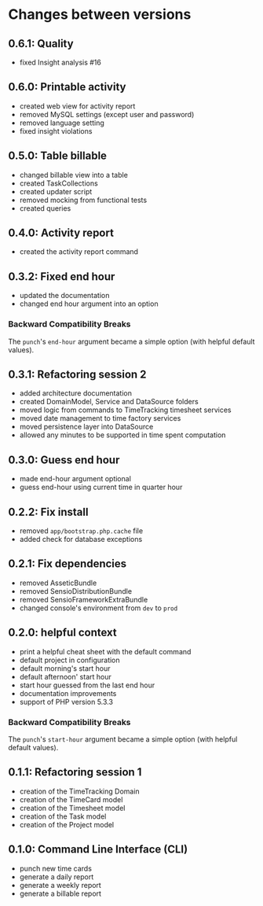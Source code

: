 # Changes between versions

## 0.6.1: Quality

* fixed Insight analysis #16

## 0.6.0: Printable activity

* created web view for activity report
* removed MySQL settings (except user and password)
* removed language setting
* fixed insight violations

## 0.5.0: Table billable

* changed billable view into a table
* created TaskCollections
* created updater script
* removed mocking from functional tests
* created queries

## 0.4.0: Activity report

* created the activity report command

## 0.3.2: Fixed end hour

* updated the documentation
* changed end hour argument into an option

### Backward Compatibility Breaks

The `punch`'s `end-hour` argument became a simple option (with helpful default
values).

## 0.3.1: Refactoring session 2

* added architecture documentation
* created DomainModel, Service and DataSource folders
* moved logic from commands to TimeTracking timesheet services
* moved date management to time factory services
* moved persistence layer into DataSource
* allowed any minutes to be supported in time spent computation

## 0.3.0: Guess end hour

* made end-hour argument optional
* guess end-hour using current time in quarter hour

## 0.2.2: Fix install

* removed `app/bootstrap.php.cache` file
* added check for database exceptions

## 0.2.1: Fix dependencies

* removed AsseticBundle
* removed SensioDistributionBundle
* removed SensioFrameworkExtraBundle
* changed console's environment from `dev` to `prod`

## 0.2.0: helpful context

* print a helpful cheat sheet with the default command
* default project in configuration
* default morning's start hour
* default afternoon' start hour
* start hour guessed from the last end hour
* documentation improvements
* support of PHP version 5.3.3

### Backward Compatibility Breaks

The `punch`'s `start-hour` argument became a simple option (with helpful default
values).

## 0.1.1: Refactoring session 1

* creation of the TimeTracking Domain
* creation of the TimeCard model
* creation of the Timesheet model
* creation of the Task model
* creation of the Project model

## 0.1.0: Command Line Interface (CLI)

* punch new time cards
* generate a daily report
* generate a weekly report
* generate a billable report
